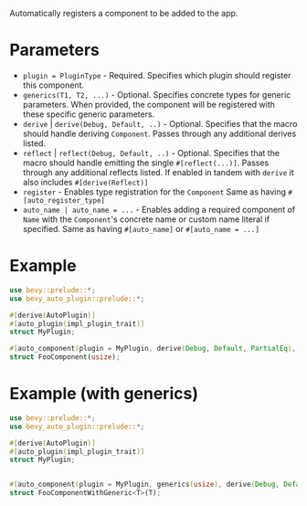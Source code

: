 Automatically registers a component to be added to the app.

# Parameters
- `plugin = PluginType` - Required. Specifies which plugin should register this component.
- `generics(T1, T2, ...)` - Optional. Specifies concrete types for generic parameters.
  When provided, the component will be registered with these specific generic parameters.
- `derive` | `derive(Debug, Default, ..)` - Optional. Specifies that the macro should handle deriving `Component`. 
  Passes through any additional derives listed.
- `reflect` | `reflect(Debug, Default, ..)` - Optional. Specifies that the macro should handle emitting the single `#[reflect(...)]`.
  Passes through any additional reflects listed.
  If enabled in tandem with `derive` it also includes `#[derive(Reflect)]` 
- `register` - Enables type registration for the `Component`
  Same as having `#[auto_register_type]`
- `auto_name | auto_name = ...` - Enables adding a required component of `Name` with the `Component`'s concrete name or custom name literal if specified.
  Same as having `#[auto_name]` or `#[auto_name = ...]`

# Example
```rust
use bevy::prelude::*;
use bevy_auto_plugin::prelude::*;

#[derive(AutoPlugin)]
#[auto_plugin(impl_plugin_trait)]
struct MyPlugin;

#[auto_component(plugin = MyPlugin, derive(Debug, Default, PartialEq), reflect,  register, auto_name)]
struct FooComponent(usize);
```

# Example (with generics)
```rust
use bevy::prelude::*;
use bevy_auto_plugin::prelude::*;

#[derive(AutoPlugin)]
#[auto_plugin(impl_plugin_trait)]
struct MyPlugin;


#[auto_component(plugin = MyPlugin, generics(usize), derive(Debug, Default, PartialEq), reflect,  register)]
struct FooComponentWithGeneric<T>(T);
```